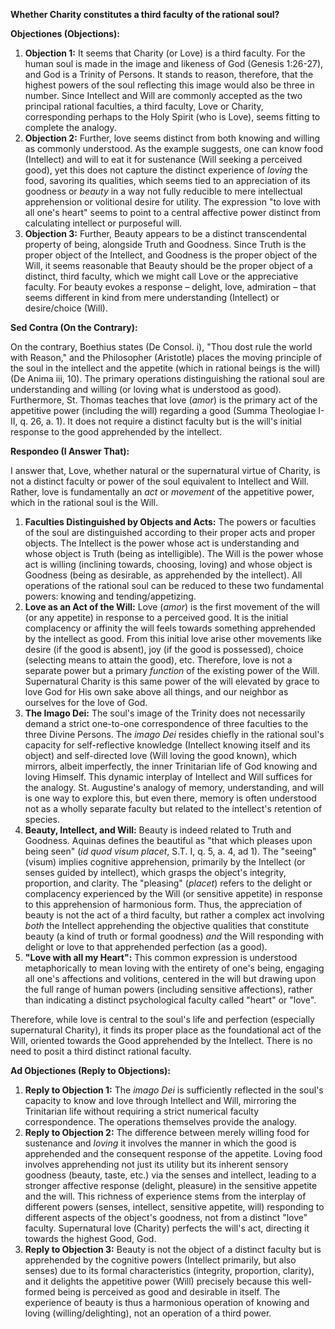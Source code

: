 **Whether Charity constitutes a third faculty of the rational soul?**

**Objectiones (Objections):**

1.  **Objection 1:** It seems that Charity (or Love) is a third faculty. For the human soul is made in the image and likeness of God (Genesis 1:26-27), and God is a Trinity of Persons. It stands to reason, therefore, that the highest powers of the soul reflecting this image would also be three in number. Since Intellect and Will are commonly accepted as the two principal rational faculties, a third faculty, Love or Charity, corresponding perhaps to the Holy Spirit (who is Love), seems fitting to complete the analogy.
2.  **Objection 2:** Further, love seems distinct from both knowing and willing as commonly understood. As the example suggests, one can know food (Intellect) and will to eat it for sustenance (Will seeking a perceived good), yet this does not capture the distinct experience of *loving* the food, savoring its qualities, which seems tied to an appreciation of its goodness or *beauty* in a way not fully reducible to mere intellectual apprehension or volitional desire for utility. The expression "to love with all one's heart" seems to point to a central affective power distinct from calculating intellect or purposeful will.
3.  **Objection 3:** Further, Beauty appears to be a distinct transcendental property of being, alongside Truth and Goodness. Since Truth is the proper object of the Intellect, and Goodness is the proper object of the Will, it seems reasonable that Beauty should be the proper object of a distinct, third faculty, which we might call Love or the appreciative faculty. For beauty evokes a response – delight, love, admiration – that seems different in kind from mere understanding (Intellect) or desire/choice (Will).

**Sed Contra (On the Contrary):**

On the contrary, Boethius states (De Consol. i), "Thou dost rule the world with Reason," and the Philosopher (Aristotle) places the moving principle of the soul in the intellect and the appetite (which in rational beings is the will) (De Anima iii, 10). The primary operations distinguishing the rational soul are understanding and willing (or loving what is understood as good). Furthermore, St. Thomas teaches that love (*amor*) is the primary act of the appetitive power (including the will) regarding a good (Summa Theologiae I-II, q. 26, a. 1). It does not require a distinct faculty but is the will's initial response to the good apprehended by the intellect.

**Respondeo (I Answer That):**

I answer that, Love, whether natural or the supernatural virtue of Charity, is not a distinct faculty or power of the soul equivalent to Intellect and Will. Rather, love is fundamentally an *act* or *movement* of the appetitive power, which in the rational soul is the Will.

1.  **Faculties Distinguished by Objects and Acts:** The powers or faculties of the soul are distinguished according to their proper acts and proper objects. The Intellect is the power whose act is understanding and whose object is Truth (being as intelligible). The Will is the power whose act is willing (inclining towards, choosing, loving) and whose object is Goodness (being as desirable, as apprehended by the intellect). All operations of the rational soul can be reduced to these two fundamental powers: knowing and tending/appetizing.
2.  **Love as an Act of the Will:** Love (*amor*) is the first movement of the will (or any appetite) in response to a perceived good. It is the initial complacency or affinity the will feels towards something apprehended by the intellect as good. From this initial love arise other movements like desire (if the good is absent), joy (if the good is possessed), choice (selecting means to attain the good), etc. Therefore, love is not a separate power but a primary *function* of the existing power of the Will. Supernatural Charity is this same power of the will elevated by grace to love God for His own sake above all things, and our neighbor as ourselves for the love of God.
3.  **The Imago Dei:** The soul's image of the Trinity does not necessarily demand a strict one-to-one correspondence of three faculties to the three Divine Persons. The *imago Dei* resides chiefly in the rational soul's capacity for self-reflective knowledge (Intellect knowing itself and its object) and self-directed love (Will loving the good known), which mirrors, albeit imperfectly, the inner Trinitarian life of God knowing and loving Himself. This dynamic interplay of Intellect and Will suffices for the analogy. St. Augustine's analogy of memory, understanding, and will is one way to explore this, but even there, memory is often understood not as a wholly separate faculty but related to the intellect's retention of species.
4.  **Beauty, Intellect, and Will:** Beauty is indeed related to Truth and Goodness. Aquinas defines the beautiful as "that which pleases upon being seen" (*id quod visum placet*, S.T. I, q. 5, a. 4, ad 1). The "seeing" (visum) implies cognitive apprehension, primarily by the Intellect (or senses guided by intellect), which grasps the object's integrity, proportion, and clarity. The "pleasing" (*placet*) refers to the delight or complacency experienced by the Will (or sensitive appetite) in response to this apprehension of harmonious form. Thus, the appreciation of beauty is not the act of a third faculty, but rather a complex act involving *both* the Intellect apprehending the objective qualities that constitute beauty (a kind of truth or formal goodness) *and* the Will responding with delight or love to that apprehended perfection (as a good).
5.  **"Love with all my Heart":** This common expression is understood metaphorically to mean loving with the entirety of one's being, engaging all one's affections and volitions, centered in the will but drawing upon the full range of human powers (including sensitive affections), rather than indicating a distinct psychological faculty called "heart" or "love".

Therefore, while love is central to the soul's life and perfection (especially supernatural Charity), it finds its proper place as the foundational act of the Will, oriented towards the Good apprehended by the Intellect. There is no need to posit a third distinct rational faculty.

**Ad Objectiones (Reply to Objections):**

1.  **Reply to Objection 1:** The *imago Dei* is sufficiently reflected in the soul's capacity to know and love through Intellect and Will, mirroring the Trinitarian life without requiring a strict numerical faculty correspondence. The operations themselves provide the analogy.
2.  **Reply to Objection 2:** The difference between merely willing food for sustenance and *loving* it involves the manner in which the good is apprehended and the consequent response of the appetite. Loving food involves apprehending not just its utility but its inherent sensory goodness (beauty, taste, etc.) via the senses and intellect, leading to a stronger affective response (delight, pleasure) in the sensitive appetite and the will. This richness of experience stems from the interplay of different powers (senses, intellect, sensitive appetite, will) responding to different aspects of the object's goodness, not from a distinct "love" faculty. Supernatural love (Charity) perfects the will's act, directing it towards the highest Good, God.
3.  **Reply to Objection 3:** Beauty is not the object of a distinct faculty but is apprehended by the cognitive powers (Intellect primarily, but also senses) due to its formal characteristics (integrity, proportion, clarity), and it delights the appetitive power (Will) precisely because this well-formed being is perceived as good and desirable in itself. The experience of beauty is thus a harmonious operation of knowing and loving (willing/delighting), not an operation of a third power.
